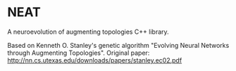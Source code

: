 # NEAT
A neuroevolution of augmenting topologies C++ library.

Based on Kenneth O. Stanley's genetic algorithm "Evolving Neural Networks through Augmenting Topologies". Original paper: http://nn.cs.utexas.edu/downloads/papers/stanley.ec02.pdf

